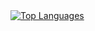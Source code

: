 <a href="https://github.com/anuraghazra/github-readme-stats">
    <img src="https://github-readme-stats.vercel.app/api/top-langs/?username=bendik-kodehode&layout=compact&show_icons=true&theme=synthwave" alt="Top Languages">
</a>
